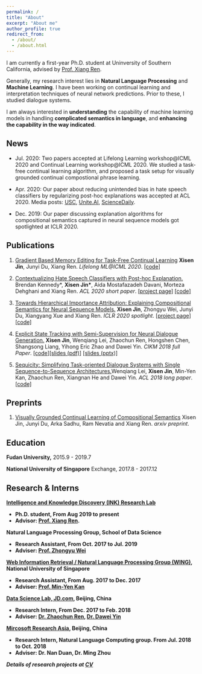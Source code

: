 ```yaml
---
permalink: /
title: "About"
excerpt: "About me"
author_profile: true
redirect_from: 
  - /about/
  - /about.html
---
```


I am currently a first-year Ph.D. student at Uninversity of Southern California, advised by [Prof. Xiang Ren](http://ink-ron.usc.edu/xiangren/).

Generally, my research interest lies in **Natural Language Processing** and **Machine Learning**. I have been working on continual learning and interpretation techniques of neural network predictions. Prior to these, I studied dialogue systems.

I am always interested in **understanding** the capability of machine learning models in handling **complicated semantics in language**, and **enhancing the capability in the way indicated**. 

## News

- Jul. 2020: Two papers accepted at Lifelong Learning workshop@ICML 2020 and Continual Learning workshop@ICML 2020. We studied a task-free continual learning algorithm, and proposed a task setup for visually grounded continual compostional phrase learning.

- Apr. 2020: Our paper about reducing unintended bias in hate speech classifiers by regularizing post-hoc explanations was accepted at ACL 2020. Media posts: [USC](https://viterbischool.usc.edu/news/2020/07/context-reduces-racial-bias-in-hate-speech-detection-algorithms/), [Unite.AI](https://www.unite.ai/new-study-attempts-to-improve-hate-speech-detection-algorithms/), [ScienceDaily](https://www.sciencedaily.com/releases/2020/07/200707113229.htm). 

- Dec. 2019: Our paper discussing explanation algorithms for compositional semantics captured in neural sequence models got spotlighted at ICLR 2020.


## Publications
1. <a name="lifelong20gmed"></a><a href="http://aucson.github.io/files/icml_workshop_GMED.pdf">Gradient Based Memory Editing for Task-Free Continual Learning</a> **Xisen Jin**, Junyi Du, Xiang Ren. *Lifelong ML@ICML 2020*.
 [[code]](https://github.com/ink-usc/GMED)

1. <a name="acl20contextual"></a><a href="https://arxiv.org/abs/2005.02439">Contextualizing Hate Speech Classifiers with Post-hoc Explanation.</a> Brendan Kennedy\*, **Xisen Jin\***, Aida Mostafazadeh Davani, Morteza Dehghani and Xiang Ren. *ACL 2020 short paper*. [[project page]](https://inklab.usc.edu/contextualize-hate-speech/) [[code]](https://github.com/BrendanKennedy/contextualizing-hate-speech-models-with-explanations)

1. <a name="iclr20towards"></a><a href="https://openreview.net/forum?id=BkxRRkSKwr">Towards Hierarchical Importance Attribution: Explaining Compositional Semantics for Neural Sequence Models.</a> **Xisen Jin**, Zhongyu Wei, Junyi Du, Xiangyang Xue and Xiang Ren.  *ICLR 2020 spotlight*. [[project page]](http://inklab.usc.edu/hiexpl/) [[code]](https://github.com/INK-USC/hierarchical-explanation)


1. <a name="cikm18explicit"></a><a href="https://arxiv.org/abs/1808.10596">Explicit State Tracking with Semi-Supervision for Neural Dialogue Generation.</a> **Xisen Jin**, Wenqiang Lei, Zhaochun Ren, Hongshen Chen, Shangsong Liang, Yihong Eric Zhao and Dawei Yin. *CIKM 2018 full Paper*. [[code]](https://github.com/AuCson/SEDST)[[slides (pdf)]](http://aucson.github.io/files/explicit_state_tracking_slides.pdf) [[slides (pptx)]](http://aucson.github.io/files/explicit_state_tracking_slides.pptx)
    
1. <a href="http://www.aclweb.org/anthology/P18-1133">Sequicity: Simplifying Task-oriented Dialogue Systems with Single Sequence-to-Sequence Architectures.</a>Wenqiang Lei, **Xisen Jin**, Min-Yen Kan, Zhaochun Ren, Xiangnan He and Dawei Yin. *ACL 2018 long paper*. [[code]](https://github.com/WING-NUS/sequicity)

## Preprints
1. <a name="arxiv20viscoll"></a><a href="https://arxiv.org/abs/2005.00785">Visually Grounded Continual Learning of Compositional Semantics</a> Xisen Jin, Junyi Du, Arka Sadhu, Ram Nevatia and Xiang Ren. *arxiv preprint*.


## Education

<b>Fudan University,</b> 2015.9 - 2019.7

<b>National University of Singapore</b> Exchange, 2017.8 - 2017.12

## Research & Interns

<b>[Intelligence and Knowledge Discovery (INK) Research Lab](http://inklab.usc.edu/)

- Ph.D. student, From Aug 2019 to present
- Advisor: [Prof. Xiang Ren](http://ink-ron.usc.edu/xiangren/).

<b>Natural Language Processing Group</b>, School of Data Science

- Research Assistant, From Oct. 2017 to Jul. 2019
- Adviser: [Prof. Zhongyu Wei](https://wei-zhongyu.github.io/)

<b>[Web Information Retrieval / Natural Language Processing Group (WING)](http://wing.comp.nus.edu.sg/)</b>, National University of Singapore

- Research Assistant, From Aug. 2017 to Dec. 2017
- Adviser: [Prof. Min-Yen Kan](http://www.comp.nus.edu.sg/~kanmy/)

<b>[Data Science Lab, JD.com](http://datascience.jd.com)</b>, Beijing, China

- Research Intern, From Dec. 2017 to Feb. 2018
- Adviser: [Dr. Zhaochun Ren](https://sites.google.com/site/zren87/), [Dr. Dawei Yin](http://www.yindawei.com/)

<b>[Mircosoft Research Asia](https://www.microsoft.com/en-us/research/)</b>, Beijing, China

- Research Intern, Natural Language Computing group. From Jul. 2018 to Oct. 2018
- Adviser: Dr. Nan Duan, Dr. Ming Zhou

*Details of research projects at [CV](https://aucson.github.io/cv/)*

